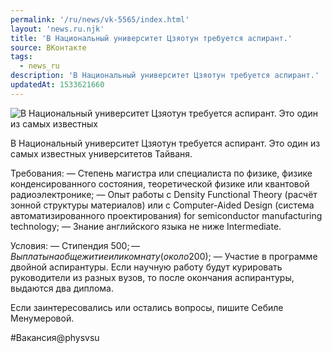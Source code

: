 ```yaml
---
permalink: '/ru/news/vk-5565/index.html'
layout: 'news.ru.njk'
title: 'В Национальный университет Цзяотун требуется аспирант.'
source: ВКонтакте
tags:
  - news_ru
description: 'В Национальный университет Цзяотун требуется аспирант.'
updatedAt: 1533621660
---
```

![В Национальный университет Цзяотун требуется аспирант. Это один из самых известных](https://sun9-62.userapi.com/impf/jBwRpDgBLaNeXPwPnug2AZlHE-eqBbNnKKzQtA/BYunLPuwwmY.jpg?size=1280x623&quality=96&sign=5fb1692e470db794782826e201576e4b&c_uniq_tag=Ocf1pPKFq3WlCGrr5QYJglgV88BxJRoKLrrzJem3J8o&type=album)

В Национальный университет Цзяотун требуется аспирант. Это один из самых известных университетов Тайваня.

Требования:
— Степень магистра или специалиста по физике, физике конденсированного состояния, теоретической физике или квантовой радиоэлектронике;
— Опыт работы с Density Functional Theory (расчёт зонной структуры материалов) или с Computer-Aided Design (система автоматизированного проектирования) for semiconductor manufacturing technology;
— Знание английского языка не ниже Intermediate.

Условия:
— Стипендия 500$;
— Выплаты на общежитие или комнату (около 200$);
— Участие в программе двойной аспирантуры. Если научную работу будут курировать руководители из разных вузов, то после окончания аспирантуры, выдаются два диплома.

Если заинтересовались или остались вопросы, пишите Себиле Менумеровой.

#Вакансия@physvsu
